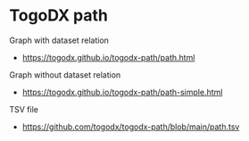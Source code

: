 # TogoDX path

Graph with dataset relation
* https://togodx.github.io/togodx-path/path.html

Graph without dataset relation
* https://togodx.github.io/togodx-path/path-simple.html

TSV file
* https://github.com/togodx/togodx-path/blob/main/path.tsv
